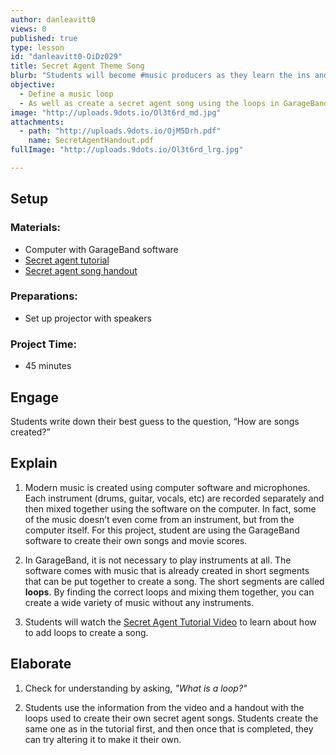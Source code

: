 ```yaml
---
author: danleavitt0
views: 0
published: true
type: lesson
id: "danleavitt0-OiDz029"
title: Secret Agent Theme Song
blurb: "Students will become #music producers as they learn the ins and outs of creating their own songs using #GarageBand."
objective: 
  - Define a music loop
  - As well as create a secret agent song using the loops in GarageBand
image: "http://uploads.9dots.io/Ol3t6rd_md.jpg"
attachments: 
  - path: "http://uploads.9dots.io/OjM5Drh.pdf"
    name: SecretAgentHandout.pdf
fullImage: "http://uploads.9dots.io/Ol3t6rd_lrg.jpg"

---
```


## Setup

### Materials:

- Computer with GarageBand software
- [Secret agent tutorial](https://www.youtube.com/watch?v=HMuQchbJRG0)
- [Secret agent song handout](http://uploads.9dots.io/OjM5Drh.pdf)

### Preparations:

- Set up projector with speakers

### Project Time:

- 45 minutes
 
## Engage

Students write down their best guess to the question, “How are songs created?”

## Explain

1. Modern music is created using computer software and microphones. Each instrument (drums, guitar, vocals, etc) are recorded separately and then mixed together using the software on the computer. In fact, some of the music doesn’t even come from an instrument, but from the computer itself. For this project, student are using the GarageBand software to create their own songs and movie scores.

2. In GarageBand, it is not necessary to play instruments at all. The software comes with music that is already created in short segments that can be put together to create a song. The short segments are called **loops**. By finding the correct loops and mixing them together, you can create a wide variety of music without any instruments.

3. Students will watch the [Secret Agent Tutorial Video](https://www.youtube.com/watch?v=HMuQchbJRG0) to learn about how to add loops to create a song.

## Elaborate

1. Check for understanding by asking, _"What is a loop?"_

2. Students use the information from the video and a handout with the loops used to create their own secret agent songs. Students create the same one as in the tutorial first, and then once that is completed, they can try altering it to make it their own.
